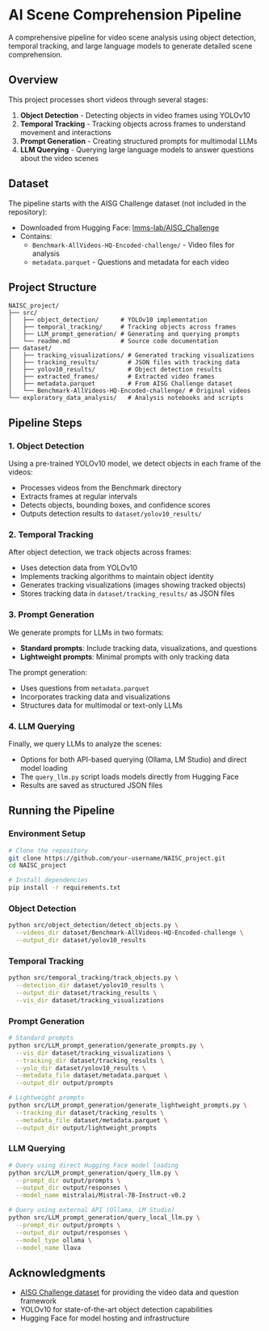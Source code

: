 # AI Scene Comprehension Pipeline

A comprehensive pipeline for video scene analysis using object detection, temporal tracking, and large language models to generate detailed scene comprehension.

## Overview

This project processes short videos through several stages:

1. **Object Detection** - Detecting objects in video frames using YOLOv10
2. **Temporal Tracking** - Tracking objects across frames to understand movement and interactions
3. **Prompt Generation** - Creating structured prompts for multimodal LLMs
4. **LLM Querying** - Querying large language models to answer questions about the video scenes

## Dataset

The pipeline starts with the AISG Challenge dataset (not included in the repository):

- Downloaded from Hugging Face: [lmms-lab/AISG_Challenge](https://huggingface.co/datasets/lmms-lab/AISG_Challenge)
- Contains:
  - `Benchmark-AllVideos-HQ-Encoded-challenge/` - Video files for analysis
  - `metadata.parquet` - Questions and metadata for each video

## Project Structure

```
NAISC_project/
├── src/
│   ├── object_detection/      # YOLOv10 implementation
│   ├── temporal_tracking/     # Tracking objects across frames
│   ├── LLM_prompt_generation/ # Generating and querying prompts
│   └── readme.md              # Source code documentation
├── dataset/
│   ├── tracking_visualizations/ # Generated tracking visualizations
│   ├── tracking_results/        # JSON files with tracking data
│   ├── yolov10_results/         # Object detection results
│   ├── extracted_frames/        # Extracted video frames
│   ├── metadata.parquet         # From AISG Challenge dataset
│   └── Benchmark-AllVideos-HQ-Encoded-challenge/ # Original videos
└── exploratory_data_analysis/   # Analysis notebooks and scripts
```

## Pipeline Steps

### 1. Object Detection

Using a pre-trained YOLOv10 model, we detect objects in each frame of the videos:

- Processes videos from the Benchmark directory
- Extracts frames at regular intervals
- Detects objects, bounding boxes, and confidence scores
- Outputs detection results to `dataset/yolov10_results/`

### 2. Temporal Tracking

After object detection, we track objects across frames:

- Uses detection data from YOLOv10
- Implements tracking algorithms to maintain object identity
- Generates tracking visualizations (images showing tracked objects)
- Stores tracking data in `dataset/tracking_results/` as JSON files

### 3. Prompt Generation

We generate prompts for LLMs in two formats:

- **Standard prompts**: Include tracking data, visualizations, and questions
- **Lightweight prompts**: Minimal prompts with only tracking data

The prompt generation:

- Uses questions from `metadata.parquet`
- Incorporates tracking data and visualizations
- Structures data for multimodal or text-only LLMs

### 4. LLM Querying

Finally, we query LLMs to analyze the scenes:

- Options for both API-based querying (Ollama, LM Studio) and direct model loading
- The `query_llm.py` script loads models directly from Hugging Face
- Results are saved as structured JSON files

## Running the Pipeline

### Environment Setup

```bash
# Clone the repository
git clone https://github.com/your-username/NAISC_project.git
cd NAISC_project

# Install dependencies
pip install -r requirements.txt
```

### Object Detection

```bash
python src/object_detection/detect_objects.py \
  --videos_dir dataset/Benchmark-AllVideos-HQ-Encoded-challenge \
  --output_dir dataset/yolov10_results
```

### Temporal Tracking

```bash
python src/temporal_tracking/track_objects.py \
  --detection_dir dataset/yolov10_results \
  --output_dir dataset/tracking_results \
  --vis_dir dataset/tracking_visualizations
```

### Prompt Generation

```bash
# Standard prompts
python src/LLM_prompt_generation/generate_prompts.py \
  --vis_dir dataset/tracking_visualizations \
  --tracking_dir dataset/tracking_results \
  --yolo_dir dataset/yolov10_results \
  --metadata_file dataset/metadata.parquet \
  --output_dir output/prompts

# Lightweight prompts
python src/LLM_prompt_generation/generate_lightweight_prompts.py \
  --tracking_dir dataset/tracking_results \
  --metadata_file dataset/metadata.parquet \
  --output_dir output/lightweight_prompts
```

### LLM Querying

```bash
# Query using direct Hugging Face model loading
python src/LLM_prompt_generation/query_llm.py \
  --prompt_dir output/prompts \
  --output_dir output/responses \
  --model_name mistralai/Mistral-7B-Instruct-v0.2

# Query using external API (Ollama, LM Studio)
python src/LLM_prompt_generation/query_local_llm.py \
  --prompt_dir output/prompts \
  --output_dir output/responses \
  --model_type ollama \
  --model_name llava
```

## Acknowledgments

- [AISG Challenge dataset](https://huggingface.co/datasets/lmms-lab/AISG_Challenge) for providing the video data and question framework
- YOLOv10 for state-of-the-art object detection capabilities
- Hugging Face for model hosting and infrastructure
